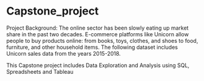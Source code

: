 # Capstone_project
Project Background:
The online sector has been slowly eating up market share in the past two decades. E-commerce platforms like Unicorn allow people to buy products online: from books, toys, clothes, and shoes to food, furniture, and other household items. The following dataset includes Unicorn sales data from the years 2015-2018.

This Capstone project includes Data Exploration and Analysis using SQL, Spreadsheets and Tableau
